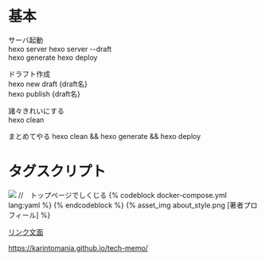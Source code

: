 # 基本

サーバ起動  
hexo server
hexo server --draft  
hexo generate
hexo deploy

ドラフト作成  
hexo new draft {draft名}  
hexo publish {draft名}    

諸々きれいにする  
hexo clean

まとめてやる
hexo clean && hexo generate && hexo deploy


# タグスクリプト
![](initializr.png) //　トップページでしくじる
 {% codeblock docker-compose.yml lang:yaml %}
 {% endcodeblock %}
{% asset_img about_style.png [著者プロフィール] %}

[リンク文面](https://orchid.run/wiki/learn )

https://karintomania.github.io/tech-memo/